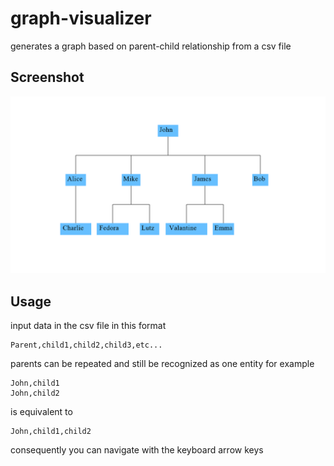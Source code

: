 # graph-visualizer
generates a graph based on parent-child relationship from a csv file
## Screenshot
![Alt text](images/screenshot.png)
## Usage
input data in the csv file in this format
```csv
Parent,child1,child2,child3,etc...
```
parents can be repeated and still be recognized as one entity for example
```csv
John,child1
John,child2
```
is equivalent to
```csv
John,child1,child2
```

consequently you can navigate with the keyboard arrow keys
